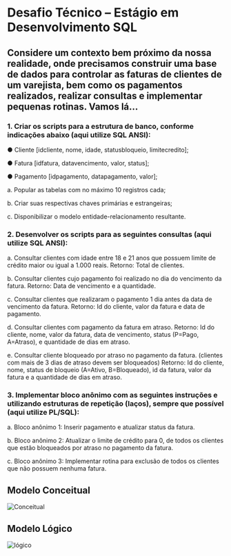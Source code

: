# Desafio Técnico – Estágio em Desenvolvimento SQL

## Considere um contexto bem próximo da nossa realidade, onde precisamos construir uma base de dados para controlar as faturas de clientes de um varejista, bem como os pagamentos realizados, realizar consultas e implementar pequenas rotinas. Vamos lá…

### 1. Criar os scripts para a estrutura de banco, conforme indicações abaixo (aqui utilize SQL ANSI):

● Cliente [idcliente, nome, idade, statusbloqueio, limitecredito];

● Fatura [idfatura, datavencimento, valor, status];

● Pagamento [idpagamento, datapagamento, valor];

  a. Popular as tabelas com no máximo 10 registros cada;
  
  b. Criar suas respectivas chaves primárias e estrangeiras;
  
  c. Disponibilizar o modelo entidade-relacionamento resultante.
  
  
### 2. Desenvolver os scripts para as seguintes consultas (aqui utilize SQL ANSI):

a. Consultar clientes com idade entre 18 e 21 anos que possuem limite de crédito maior ou igual a 1.000 reais.
  Retorno: Total de clientes.
  
b. Consultar clientes cujo pagamento foi realizado no dia do vencimento da fatura.
  Retorno: Data de vencimento e a quantidade.
  
c. Consultar clientes que realizaram o pagamento 1 dia antes da data de vencimento da fatura.
  Retorno: Id do cliente, valor da fatura e data de pagamento.
  
d. Consultar clientes com pagamento da fatura em atraso.
  Retorno: Id do cliente, nome, valor da fatura, data de vencimento, status (P=Pago, A=Atraso), e quantidade de dias em atraso.
  
e. Consultar cliente bloqueado por atraso no pagamento da fatura. (clientes com mais de 3 dias de atraso devem ser bloqueados)
  Retorno: Id do cliente, nome, status de bloqueio (A=Ativo, B=Bloqueado), id da fatura, valor da fatura e a quantidade de dias em atraso.


### 3. Implementar bloco anônimo com as seguintes instruções e utilizando estruturas de repetição (laços), sempre que possível (aqui utilize PL/SQL):

a. Bloco anônimo 1: Inserir pagamento e atualizar status da fatura.

b. Bloco anônimo 2: Atualizar o limite de crédito para 0, de todos os clientes que estão bloqueados por atraso no pagamento da fatura.

c. Bloco anônimo 3: Implementar rotina para exclusão de todos os clientes que não possuem nenhuma fatura.



## Modelo Conceitual

![Conceitual](https://user-images.githubusercontent.com/89050107/219829332-01ee8072-3b28-4c29-b67d-66d3f622fa71.png)

## Modelo Lógico

![lógico](https://user-images.githubusercontent.com/89050107/219923077-a356bb49-ce06-4009-b38b-92302abe7517.jpg)

